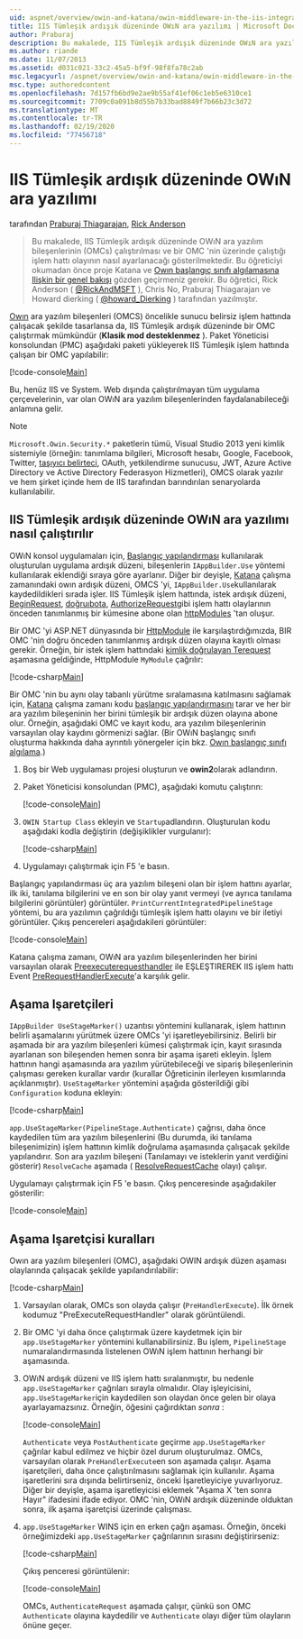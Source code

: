 ```yaml
---
uid: aspnet/overview/owin-and-katana/owin-middleware-in-the-iis-integrated-pipeline
title: IIS Tümleşik ardışık düzeninde OWıN ara yazılımı | Microsoft Docs
author: Praburaj
description: Bu makalede, IIS Tümleşik ardışık düzeninde OWıN ara yazılım bileşenlerinin (OMCs) çalıştırılması ve bir OMC 'nin üzerinde çalıştığı işlem hattı olayının nasıl ayarlanacağı gösterilmektedir. Şunları yapmalısınız...
ms.author: riande
ms.date: 11/07/2013
ms.assetid: d031c021-33c2-45a5-bf9f-98f8fa78c2ab
msc.legacyurl: /aspnet/overview/owin-and-katana/owin-middleware-in-the-iis-integrated-pipeline
msc.type: authoredcontent
ms.openlocfilehash: 7d157fb6bd9e2ae9b55af41ef06c1eb5e6310ce1
ms.sourcegitcommit: 7709c0a091b8d55b7b33bad8849f7b66b23c3d72
ms.translationtype: MT
ms.contentlocale: tr-TR
ms.lasthandoff: 02/19/2020
ms.locfileid: "77456718"
---
```

# <a name="owin-middleware-in-the-iis-integrated-pipeline"></a>IIS Tümleşik ardışık düzeninde OWıN ara yazılımı

tarafından [Praburaj Thiagarajan](https://github.com/Praburaj), [Rick Anderson](https://twitter.com/RickAndMSFT)

> Bu makalede, IIS Tümleşik ardışık düzeninde OWıN ara yazılım bileşenlerinin (OMCs) çalıştırılması ve bir OMC 'nin üzerinde çalıştığı işlem hattı olayının nasıl ayarlanacağı gösterilmektedir. Bu öğreticiyi okumadan önce proje Katana ve [Owın başlangıç sınıfı algılamasına](owin-startup-class-detection.md) [Ilişkin bir genel bakışı](an-overview-of-project-katana.md) gözden geçirmeniz gerekir. Bu öğretici, Rick Anderson ( [@RickAndMSFT](https://twitter.com/#!/RickAndMSFT) ), Chris No, Praburaj Thiagarajan ve Howard dierking ( [@howard\_Dierking](https://twitter.com/howard_dierking) ) tarafından yazılmıştır.

[Owın](an-overview-of-project-katana.md) ara yazılım bileşenleri (OMCS) öncelikle sunucu belirsiz işlem hattında çalışacak şekilde tasarlansa da, IIS Tümleşik ardışık düzeninde bir OMC çalıştırmak mümkündür (**Klasik mod desteklenmez** ). Paket Yöneticisi konsolundan (PMC) aşağıdaki paketi yükleyerek IIS Tümleşik işlem hattında çalışan bir OMC yapılabilir:

[!code-console[Main](owin-middleware-in-the-iis-integrated-pipeline/samples/sample1.cmd)]

Bu, henüz IIS ve System. Web dışında çalıştırılmayan tüm uygulama çerçevelerinin, var olan OWıN ara yazılım bileşenlerinden faydalanabileceği anlamına gelir. 

> [!NOTE]
> `Microsoft.Owin.Security.*` paketlerin tümü, Visual Studio 2013 yeni kimlik sistemiyle (örneğin: tanımlama bilgileri, Microsoft hesabı, Google, Facebook, Twitter, [taşıyıcı belirteci](http://self-issued.info/docs/draft-ietf-oauth-v2-bearer.html), OAuth, yetkilendirme sunucusu, JWT, Azure Active Directory ve Active Directory Federasyon Hizmetleri), OMCS olarak yazılır ve hem şirket içinde hem de IIS tarafından barındırılan senaryolarda kullanılabilir.

## <a name="how-owin-middleware-executes-in-the-iis-integrated-pipeline"></a>IIS Tümleşik ardışık düzeninde OWıN ara yazılımı nasıl çalıştırılır

OWıN konsol uygulamaları için, [Başlangıç yapılandırması](owin-startup-class-detection.md) kullanılarak oluşturulan uygulama ardışık düzeni, bileşenlerin `IAppBuilder.Use` yöntemi kullanılarak eklendiği sıraya göre ayarlanır. Diğer bir deyişle, [Katana](an-overview-of-project-katana.md) çalışma zamanındaki owın ardışık düzeni, OMCS 'yi, `IAppBuilder.Use`kullanılarak kaydedildikleri sırada işler. IIS Tümleşik işlem hattında, istek ardışık düzeni, [BeginRequest](https://msdn.microsoft.com/library/system.web.httpapplication.beginrequest.aspx), [doğruıbota](https://msdn.microsoft.com/library/system.web.httpapplication.authenticaterequest.aspx), [AuthorizeRequest](https://msdn.microsoft.com/library/system.web.httpapplication.authorizerequest.aspx)gibi işlem hattı olaylarının önceden tanımlanmış bir kümesine abone olan [httpModules](https://msdn.microsoft.com/library/ms178468(v=vs.85).aspx) 'tan oluşur.

Bir OMC 'yi ASP.NET dünyasında bir [HttpModule](https://msdn.microsoft.com/library/zec9k340(v=vs.85).aspx) ile karşılaştırdığımızda, BIR OMC 'nin doğru önceden tanımlanmış ardışık düzen olayına kayıtlı olması gerekir. Örneğin, bir istek işlem hattındaki [kimlik doğrulayan Terequest](https://msdn.microsoft.com/library/system.web.httpapplication.authenticaterequest.aspx) aşamasına geldiğinde, HttpModule `MyModule` çağrılır:

[!code-csharp[Main](owin-middleware-in-the-iis-integrated-pipeline/samples/sample2.cs?highlight=10)]

Bir OMC 'nin bu aynı olay tabanlı yürütme sıralamasına katılmasını sağlamak için, [Katana](an-overview-of-project-katana.md) çalışma zamanı kodu [başlangıç yapılandırmasını](owin-startup-class-detection.md) tarar ve her bir ara yazılım bileşeninin her birini tümleşik bir ardışık düzen olayına abone olur. Örneğin, aşağıdaki OMC ve kayıt kodu, ara yazılım bileşenlerinin varsayılan olay kaydını görmenizi sağlar. (Bir OWıN başlangıç sınıfı oluşturma hakkında daha ayrıntılı yönergeler için bkz. [Owın başlangıç sınıfı algılama](owin-startup-class-detection.md).)

1. Boş bir Web uygulaması projesi oluşturun ve **owin2**olarak adlandırın.
2. Paket Yöneticisi konsolundan (PMC), aşağıdaki komutu çalıştırın: 

    [!code-console[Main](owin-middleware-in-the-iis-integrated-pipeline/samples/sample3.cmd)]
3. `OWIN Startup Class` ekleyin ve `Startup`adlandırın. Oluşturulan kodu aşağıdaki kodla değiştirin (değişiklikler vurgulanır):  

    [!code-csharp[Main](owin-middleware-in-the-iis-integrated-pipeline/samples/sample4.cs?highlight=5-7,15-36)]
4. Uygulamayı çalıştırmak için F5 'e basın.

Başlangıç yapılandırması üç ara yazılım bileşeni olan bir işlem hattını ayarlar, ilk iki, tanılama bilgilerini ve en son bir olay yanıt vermeyi (ve ayrıca tanılama bilgilerini görüntüler) görüntüler. `PrintCurrentIntegratedPipelineStage` yöntemi, bu ara yazılımın çağrıldığı tümleşik işlem hattı olayını ve bir iletiyi görüntüler. Çıkış pencereleri aşağıdakileri görüntüler:

[!code-console[Main](owin-middleware-in-the-iis-integrated-pipeline/samples/sample5.cmd)]

Katana çalışma zamanı, OWıN ara yazılım bileşenlerinden her birini varsayılan olarak [Preexecuterequesthandler](https://msdn.microsoft.com/library/system.web.httpapplication.prerequesthandlerexecute.aspx) ile EŞLEŞTIREREK IIS işlem hattı Event [PreRequestHandlerExecute](https://msdn.microsoft.com/library/system.web.httpapplication.prerequesthandlerexecute.aspx)'a karşılık gelir.

## <a name="stage-markers"></a>Aşama Işaretçileri

`IAppBuilder UseStageMarker()` uzantısı yöntemini kullanarak, işlem hattının belirli aşamalarını yürütmek üzere OMCs 'yi işaretleyebilirsiniz. Belirli bir aşamada bir ara yazılım bileşenleri kümesi çalıştırmak için, kayıt sırasında ayarlanan son bileşenden hemen sonra bir aşama işareti ekleyin. İşlem hattının hangi aşamasında ara yazılım yürütebileceği ve sipariş bileşenlerinin çalışması gereken kurallar vardır (kurallar Öğreticinin ilerleyen kısımlarında açıklanmıştır). `UseStageMarker` yöntemini aşağıda gösterildiği gibi `Configuration` koduna ekleyin:

[!code-csharp[Main](owin-middleware-in-the-iis-integrated-pipeline/samples/sample6.cs?highlight=13,19)]

`app.UseStageMarker(PipelineStage.Authenticate)` çağrısı, daha önce kaydedilen tüm ara yazılım bileşenlerini (Bu durumda, iki tanılama bileşenimizin) işlem hattının kimlik doğrulama aşamasında çalışacak şekilde yapılandırır. Son ara yazılım bileşeni (Tanılamayı ve isteklerin yanıt verdiğini gösterir) `ResolveCache` aşamada ( [ResolveRequestCache](https://msdn.microsoft.com/library/system.web.httpapplication.resolverequestcache.aspx) olayı) çalışır.

Uygulamayı çalıştırmak için F5 'e basın. Çıkış penceresinde aşağıdakiler gösterilir:

[!code-console[Main](owin-middleware-in-the-iis-integrated-pipeline/samples/sample7.cmd)]

## <a name="stage-marker-rules"></a>Aşama Işaretçisi kuralları

Owın ara yazılım bileşenleri (OMC), aşağıdaki OWIN ardışık düzen aşaması olaylarında çalışacak şekilde yapılandırılabilir:

[!code-csharp[Main](owin-middleware-in-the-iis-integrated-pipeline/samples/sample8.cs)]

1. Varsayılan olarak, OMCs son olayda çalışır (`PreHandlerExecute`). İlk örnek kodumuz "PreExecuteRequestHandler" olarak görüntülendi.
2. Bir OMC 'yi daha önce çalıştırmak üzere kaydetmek için bir `app.UseStageMarker` yöntemini kullanabilirsiniz. Bu işlem, `PipelineStage` numaralandırmasında listelenen OWıN işlem hattının herhangi bir aşamasında.
3. OWıN ardışık düzeni ve IIS işlem hattı sıralanmıştır, bu nedenle `app.UseStageMarker` çağrıları sırayla olmalıdır. Olay işleyicisini, `app.UseStageMarker`için kaydedilen son olaydan önce gelen bir olaya ayarlayamazsınız. Örneğin, öğesini çağırdıktan *sonra* :

    [!code-console[Main](owin-middleware-in-the-iis-integrated-pipeline/samples/sample9.cmd)]

   `Authenticate` veya `PostAuthenticate` geçirme `app.UseStageMarker` çağrılar kabul edilmez ve hiçbir özel durum oluşturulmaz. OMCs, varsayılan olarak `PreHandlerExecute`en son aşamada çalışır. Aşama işaretçileri, daha önce çalıştırılmasını sağlamak için kullanılır. Aşama işaretlerini sıra dışında belirtirseniz, önceki İşaretleyiciye yuvarlıyoruz. Diğer bir deyişle, aşama işaretleyicisi eklemek "Aşama X 'ten sonra Hayır" ifadesini ifade ediyor. OMC 'nin, OWıN ardışık düzeninde olduktan sonra, ilk aşama işaretçisi üzerinde çalışması.
4. `app.UseStageMarker` WINS için en erken çağrı aşaması. Örneğin, önceki örneğimizdeki `app.UseStageMarker` çağrılarının sırasını değiştirirseniz:

    [!code-csharp[Main](owin-middleware-in-the-iis-integrated-pipeline/samples/sample10.cs?highlight=13,19)]

   Çıkış penceresi görüntülenir: 

    [!code-console[Main](owin-middleware-in-the-iis-integrated-pipeline/samples/sample11.cmd)]

   OMCs, `AuthenticateRequest` aşamada çalışır, çünkü son OMC `Authenticate` olayına kaydedilir ve `Authenticate` olayı diğer tüm olayların önüne geçer.
